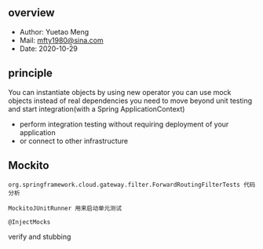 ## overview
- Author: Yuetao Meng
- Mail: mfty1980@sina.com
- Date: 2020-10-29  


## principle

You can instantiate objects by using new operator
you can use mock objects instead of real dependencies
you need to move beyond unit testing and start integration(with a Spring ApplicationContext)
- perform integration testing without requiring deployment of your application
- or connect to other infrastructure


## Mockito


```
org.springframework.cloud.gateway.filter.ForwardRoutingFilterTests 代码分析

MockitoJUnitRunner 用来启动单元测试

@InjectMocks

```

verify and stubbing
